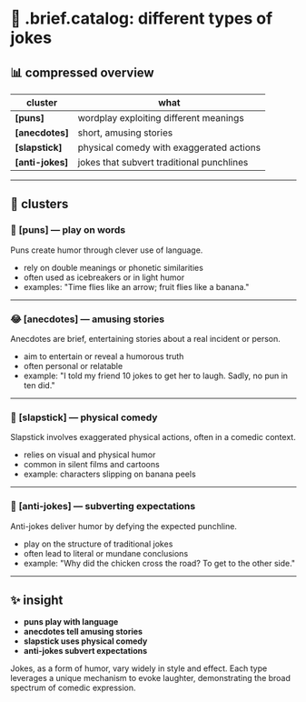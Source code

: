 # 🧩 .brief.catalog: different types of jokes

## 📊 compressed overview

| **cluster**        | **what**                            |
|--------------------|-------------------------------------|
| **[puns]**         | wordplay exploiting different meanings|
| **[anecdotes]**    | short, amusing stories              |
| **[slapstick]**    | physical comedy with exaggerated actions |
| **[anti-jokes]**   | jokes that subvert traditional punchlines |

---

## 🎨 clusters

### 🤪 **[puns] — play on words**
Puns create humor through clever use of language.
- rely on double meanings or phonetic similarities
- often used as icebreakers or in light humor
- examples: "Time flies like an arrow; fruit flies like a banana."

---

### 😂 **[anecdotes] — amusing stories**
Anecdotes are brief, entertaining stories about a real incident or person.
- aim to entertain or reveal a humorous truth
- often personal or relatable
- example: "I told my friend 10 jokes to get her to laugh. Sadly, no pun in ten did."

---

### 🤡 **[slapstick] — physical comedy**
Slapstick involves exaggerated physical actions, often in a comedic context.
- relies on visual and physical humor
- common in silent films and cartoons
- example: characters slipping on banana peels

---

### 🧐 **[anti-jokes] — subverting expectations**
Anti-jokes deliver humor by defying the expected punchline.
- play on the structure of traditional jokes
- often lead to literal or mundane conclusions
- example: "Why did the chicken cross the road? To get to the other side."

---

## ✨ insight
- **puns play with language**
- **anecdotes tell amusing stories**
- **slapstick uses physical comedy**
- **anti-jokes subvert expectations**

Jokes, as a form of humor, vary widely in style and effect. Each type leverages a unique mechanism to evoke laughter, demonstrating the broad spectrum of comedic expression.
